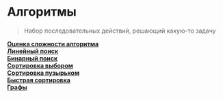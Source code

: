 # Алгоритмы
> Набор последовательных действий, решающий какую-то задачу

**<a href="./pages/complexity/readme.md">Оценка сложности алгоритма</a>**  
**<a href="./pages/linear-search/readme.md">Линейный поиск</a>**  
**<a href="./pages/binary-search/readme.md">Бинарный поиск</a>**  
**<a href="./pages/selection-sort/readme.md">Сортировка выбором</a>**  
**<a href="./pages/bubble-sort/readme.md">Сортировка пузырьком</a>**  
**<a href="./pages/quick-sort/readme.md">Быстрая сортировка</a>**  
**<a href="./pages/graph/readme.md">Графы</a>**